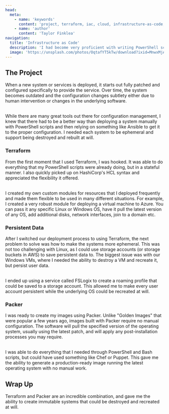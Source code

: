 ```yaml
---
head:
  meta:
    - name: 'keywords'
      content: 'project, terraform, iac, cloud, infrastructure-as-code, infrastructure as code, packer, immutable'
    - name: 'author'
      content: 'Taylor Finklea'
navigation:
  title: 'Infrastructure as Code'
  description: 'I had become very proficient with writing PowerShell scripts and utilizing the Azure CLI for managing our resources in Azure. One of my pain points was the need to reconfigure or redeploy resources when they inevitably stopped working. I knew there had to be a better way to manage infrastructure and eventually discovered Terraform and Packer.'
  image: 'https://unsplash.com/photos/OqtafYT5kTw/download?ixid=MnwxMjA3fDB8MXxjb2xsZWN0aW9ufDV8Wlg2Y1NmbHVBSEF8fHx8fDJ8fDE2NzYzODQ4ODM&force=true&w=1920'
---
```


## The Project
When a new system or services is deployed, it starts out fully patched and configured specifically to provide the service. Over time, the system becomes outdated and the configuration changes subtlety either due to human intervention or changes in the underlying software.

<br>
While there are many great tools out there for configuration management, I knew that there had to be a better way than deploying a system manually with PowerShell scripts and then relying on something like Ansible to get it to the proper configuration. I needed each system to be ephemeral and support being destroyed and rebuilt at will.

### Terraform
From the first moment that I used Terraform, I was hooked. It was able to do everything that my PowerShell scripts were already doing, but in a stateful manner. I also quickly picked up on HashiCorp's HCL syntax and appreciated the flexibility it offered. 

<br>
I created my own custom modules for resources that I deployed frequently and made them flexible to be used in many different situations. For example, I created a very robust module for deploying a virtual machine to Azure. You can pass it any specific Linux or Windows OS, have it pull the latest version of any OS, add additional disks, network interfaces, join to a domain etc. 

### Persistent Data
After I switched our deployment process to using Terraform, the next problem to solve was how to make the systems more ephemeral. This was not too challenging with Linux, as I could use storage accounts (or storage buckets in AWS) to save persistent data to. The biggest issue was with our Windows VMs, where I needed the ability to destroy a VM and recreate it, but persist user data.

<br>
I ended up using a service called FSLogix to create a roaming profile that could be saved to a storage account. This allowed me to make every user account persistent while the underlying OS could be recreated at will.

### Packer
I was ready to create my images using Packer. Unlike "Golden Images" that were popular a few years ago, images built with Packer require no manual configuration. The software will pull the specified version of the operating system, usually using the latest patch, and will apply any post-installation processes you may require. 

<br>
I was able to do everything that I needed through PowerShell and Bash scripts, but could have used something like Chef or Puppet. This gave me the ability to generate a production-ready image running the latest operating system with no manual work.

## Wrap Up
Terraform and Packer are an incredible combination, and gave me the ability to create immutable systems that could be destroyed and recreated at will. 